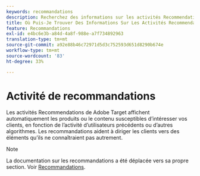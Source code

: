 ```yaml
---
keywords: recommandations
description: Recherchez des informations sur les activités Recommendations dans Adobe [!DNL Target] qui affichent automatiquement les produits ou le contenu susceptibles d’intéresser vos clients en fonction de l’activité précédente de l’utilisateur.
title: Où Puis-Je Trouver Des Informations Sur Les Activités Recommendations ?
feature: Recommandations
exl-id: e4bc6e3b-a84d-4a8f-988e-a7f734892963
translation-type: tm+mt
source-git-commit: a92e88b46c72971d5d3c752593d651d8290b674e
workflow-type: tm+mt
source-wordcount: '83'
ht-degree: 33%

---
```


# Activité de recommandations

Les activités Recommendations de Adobe Target affichent automatiquement les produits ou le contenu susceptibles d’intéresser vos clients, en fonction de l’activité d’utilisateurs précédents ou d’autres algorithmes. Les recommandations aident à diriger les clients vers des éléments qu’ils ne connaîtraient pas autrement.

>[!NOTE]
>
>La documentation sur les recommandations a été déplacée vers sa propre section. Voir [Recommandations](/help/c-recommendations/recommendations.md#concept_7556C8A4543942F2A77B13A29339C0C0).
